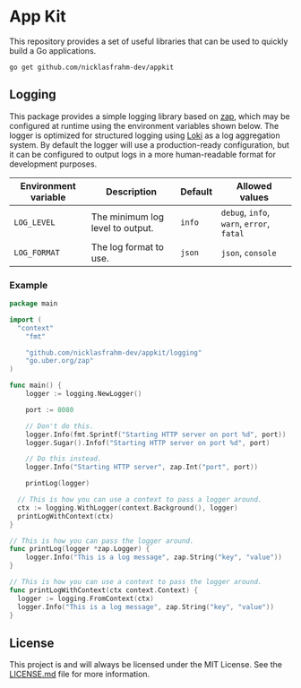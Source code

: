 # App Kit

This repository provides a set of useful libraries that can be used to quickly build a Go applications.

```shell
go get github.com/nicklasfrahm-dev/appkit
```

## Logging

This package provides a simple logging library based on [zap][github-zap], which may be configured at runtime using the environment variables shown below. The logger is optimized for structured logging using [Loki][github-loki] as a log aggregation system. By default the logger will use a production-ready configuration, but it can be configured to output logs in a more human-readable format for development purposes.

| Environment variable | Description                      | Default | Allowed values                            |
| -------------------- | -------------------------------- | ------- | ----------------------------------------- |
| `LOG_LEVEL`          | The minimum log level to output. | `info`  | `debug`, `info`, `warn`, `error`, `fatal` |
| `LOG_FORMAT`         | The log format to use.           | `json`  | `json`, `console`                         |

### Example

```go
package main

import (
  "context"
	"fmt"

	"github.com/nicklasfrahm-dev/appkit/logging"
	"go.uber.org/zap"
)

func main() {
	logger := logging.NewLogger()

	port := 8080

	// Don't do this.
	logger.Info(fmt.Sprintf("Starting HTTP server on port %d", port))
	logger.Sugar().Infof("Starting HTTP server on port %d", port)

	// Do this instead.
	logger.Info("Starting HTTP server", zap.Int("port", port))

	printLog(logger)

  // This is how you can use a context to pass a logger around.
  ctx := logging.WithLogger(context.Background(), logger)
  printLogWithContext(ctx)
}

// This is how you can pass the logger around.
func printLog(logger *zap.Logger) {
	logger.Info("This is a log message", zap.String("key", "value"))
}

// This is how you can use a context to pass the logger around.
func printLogWithContext(ctx context.Context) {
  logger := logging.FromContext(ctx)
  logger.Info("This is a log message", zap.String("key", "value"))
}
```

## License

This project is and will always be licensed under the MIT License. See the [LICENSE.md](LICENSE.md) file for more information.

[github-zap]: https://github.com/uber-go/zap
[github-loki]: https://github.com/grafana/loki
